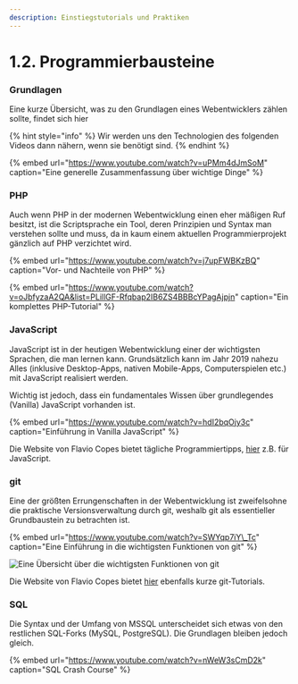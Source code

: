 ```yaml
---
description: Einstiegstutorials und Praktiken
---
```


# 1.2. Programmierbausteine

### Grundlagen

Eine kurze Übersicht, was zu den Grundlagen eines Webentwicklers zählen sollte, findet sich hier

{% hint style="info" %}
Wir werden uns den Technologien des folgenden Videos dann nähern, wenn sie benötigt sind.
{% endhint %}

{% embed url="https://www.youtube.com/watch?v=uPMm4dJmSoM" caption="Eine generelle Zusammenfassung über wichtige Dinge" %}

### PHP

Auch wenn PHP in der modernen Webentwicklung einen eher mäßigen Ruf besitzt, ist die Scriptsprache ein Tool, deren Prinzipien und Syntax man verstehen sollte und muss, da in kaum einem aktuellen Programmierprojekt gänzlich auf PHP verzichtet wird.

{% embed url="https://www.youtube.com/watch?v=j7upFWBKzBQ" caption="Vor- und Nachteile von PHP" %}

{% embed url="https://www.youtube.com/watch?v=oJbfyzaA2QA&list=PLillGF-Rfqbap2IB6ZS4BBBcYPagAjpjn" caption="Ein komplettes PHP-Tutorial" %}



### JavaScript

JavaScript ist in der heutigen Webentwicklung einer der wichtigsten Sprachen, die man lernen kann. Grundsätzlich kann im Jahr 2019 nahezu Alles \(inklusive Desktop-Apps, nativen Mobile-Apps, Computerspielen etc.\) mit JavaScript realisiert werden.

Wichtig ist jedoch, dass ein fundamentales Wissen über grundlegendes \(Vanilla\) JavaScript vorhanden ist.

{% embed url="https://www.youtube.com/watch?v=hdI2bqOjy3c" caption="Einführung in Vanilla JavaScript" %}

Die Website von Flavio Copes bietet tägliche Programmiertipps, [hier](https://flaviocopes.com/tags/js/) z.B. für JavaScript.

### git

Eine der größten Errungenschaften in der Webentwicklung ist zweifelsohne die praktische Versionsverwaltung durch git, weshalb git als essentieller Grundbaustein zu betrachten ist.

{% embed url="https://www.youtube.com/watch?v=SWYqp7iY\_Tc" caption="Eine Einführung in die wichtigsten Funktionen von git" %}



![Eine &#xDC;bersicht &#xFC;ber die wichtigsten Funktionen von git](https://i.pinimg.com/originals/ab/b4/16/abb4162b4b9228e20129169f39217c09.png)

Die Website von Flavio Copes bietet [hier](https://flaviocopes.com/tags/git/) ebenfalls kurze git-Tutorials.

### SQL

Die Syntax und der Umfang von MSSQL unterscheidet sich etwas von den restlichen SQL-Forks \(MySQL, PostgreSQL\). Die Grundlagen bleiben jedoch gleich.

{% embed url="https://www.youtube.com/watch?v=nWeW3sCmD2k" caption="SQL Crash Course" %}



